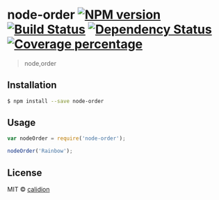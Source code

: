 # node-order [![NPM version][npm-image]][npm-url] [![Build Status][travis-image]][travis-url] [![Dependency Status][daviddm-image]][daviddm-url] [![Coverage percentage][coveralls-image]][coveralls-url]
> node,order

## Installation

```sh
$ npm install --save node-order
```

## Usage

```js
var nodeOrder = require('node-order');

nodeOrder('Rainbow');
```
## License

MIT © [calidion](blog.3gcnbeta.com)


[npm-image]: https://badge.fury.io/js/node-order.svg
[npm-url]: https://npmjs.org/package/node-order
[travis-image]: https://travis-ci.org/node-e-business/node-order.svg?branch=master
[travis-url]: https://travis-ci.org/node-e-business/node-order
[daviddm-image]: https://david-dm.org/node-e-business/node-order.svg?theme=shields.io
[daviddm-url]: https://david-dm.org/node-e-business/node-order
[coveralls-image]: https://coveralls.io/repos/node-e-business/node-order/badge.svg
[coveralls-url]: https://coveralls.io/r/node-e-business/node-order
